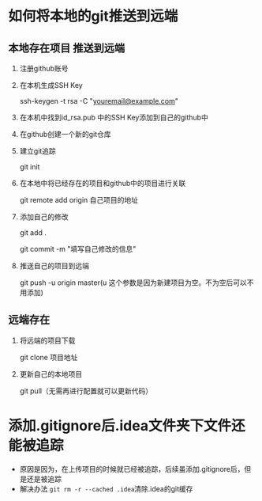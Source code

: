 # 如何将本地的git推送到远端
## 本地存在项目 推送到远端
1. 注册github账号
2. 在本机生成SSH Key

   ssh-keygen -t rsa -C "youremail@example.com"
3. 在本机中找到id_rsa.pub 中的SSH Key添加到自己的github中
4. 在github创建一个新的git仓库
5. 建立git追踪

   git init
6. 在本地中将已经存在的项目和github中的项目进行关联

    git remote add origin 自己项目的地址
7. 添加自己的修改

   git add . 
   
   git commit -m "填写自己修改的信息"
7. 推送自己的项目到远端

   git push -u origin master(u 这个参数是因为新建项目为空。不为空后可以不用添加)
## 远端存在
 1. 将远端的项目下载
 
    git clone 项目地址
 2. 更新自己的本地项目
 
    git pull（无需再进行配置就可以更新代码）
# 添加.gitignore后.idea文件夹下文件还能被追踪
* 原因是因为，在上传项目的时候就已经被追踪，后续虽添加.gitignore后，但是还是被追踪
* 解决办法  `git rm -r --cached .idea`清除.idea的git缓存
